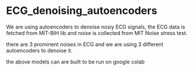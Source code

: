 # ECG_denoising_autoencoders
We are using autoencoders to denoise nosiy ECG signals, the ECG data is fetched from MIT-BIH lib and noise is collected from MIT Noise stress test.

there are 3 prominent noises in ECG and we are using 3 different autoencoders to denoise it.

the above models can are built to be run on google colab

